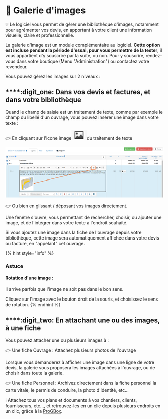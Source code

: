 # 🧩 Galerie d'images

:bulb: Le logiciel vous permet de gérer une bibliothèque d'images, notamment pour agrémenter vos devis, en apportant à votre client une information visuelle, claire et professionnelle.

La galerie d'image est un module complémentaire au logiciel. **Cette option est incluse pendant la période d'essai, pour vous permettre de la tester**, il vous appartient d'y souscrire par la suite, ou non. Pour y souscrire, rendez-vous dans votre boutique (Menu "Administration") ou contactez votre revendeur.

Vous pouvez gérez les images sur 2 niveaux :

## ****:digit_one: **Dans vos devis et factures, et dans votre bibliothèque**

Quand le champ de saisie est un traitement de texte, comme par exemple le champ du libellé d'un ouvrage, vous pouvez insérer une image dans votre texte :

:point_right: En cliquant sur l'icone image![](../.gitbook/assets/screenshot-232-.png)du traitement de texte

![](../.gitbook/assets/screenshot-233-.png)

:point_right: Ou bien en glissant / déposant vos images directement.

Une fenêtre s'ouvre, vous permettant de rechercher, choisir, ou ajouter une image, et de l'intégrer dans votre texte à l'endroit souhaité.

Si vous ajoutez une image dans la fiche de l'ouvrage depuis votre bibliothèque, cette image sera automatiquement affichée dans votre devis ou facture, en "appelant" cet ouvrage.

{% hint style="info" %}
### Astuce

#### Rotation d'une image :

Il arrive parfois que l'image ne soit pas dans le bon sens.

Cliquez sur l'image avec le bouton droit de la souris, et choisissez le sens de rotation.
{% endhint %}



## ****:digit_two: **En attachant une ou des images, à une fiche**

Vous pouvez attacher une ou plusieurs images à :

:point_right: Une fiche Ouvrage : Attachez plusieurs photos de l'ouvrage

Lorsque vous demanderez à afficher une image dans une ligne de votre devis, la galerie vous proposera les images attachées à l'ouvrage, ou de choisir dans toute la galerie.

:point_right: Une fiche Personnel : Archivez directement dans la fiche personnel la carte vitale, le permis de conduire, la photo d'identité, etc...



:information_source: Attachez tous vos plans et documents à vos chantiers, clients, fournisseurs, etc..., et retrouvez-les en un clic depuis plusieurs endroits en un clic, grâce à la [ProGBox](progbox-archivage-de-documents.md).


